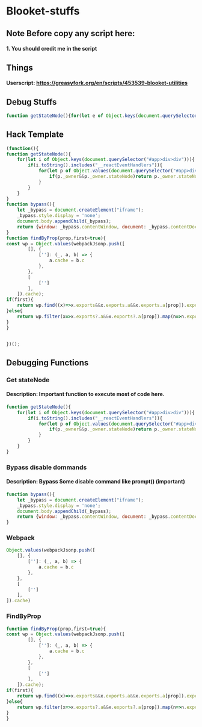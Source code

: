 # Blooket-stuffs
## Note Before copy any script here:
#### 1. You should credit me in the script
## Things
#### Userscript: https://greasyfork.org/en/scripts/453539-blooket-utilities
## Debug Stuffs
```js
function getStateNode(){for(let e of Object.keys(document.querySelector("#app>div>div")))if(e.toString().includes("__reactEventHandlers")){for(let t of Object.values(document.querySelector("#app>div>div")[e].children.filter(e=>e)))if(t._owner&&t._owner.stateNode)return t._owner.stateNode}}function findByProp(e,t=!0){let o=Object.values(webpackJsonp.push([[],{""(e,t,o){t.cache=o.c}},[[""]],]).cache);return t?o.find(t=>t.exports&&t.exports.a&&t.exports.a[e]).exports.a:o.filter(t=>t.exports?.a&&t.exports?.a[e]).map(e=>e.exports.a)}function bypass(){let e=document.createElement("iframe");return e.style.display="none",document.body.appendChild(e),{window:e.contentWindow,document:e.contentDocument}}
```

## Hack Template
```js
(function(){
function getStateNode(){
    for(let i of Object.keys(document.querySelector("#app>div>div"))){
        if(i.toString().includes("__reactEventHandlers")){
            for(let p of Object.values(document.querySelector("#app>div>div")[i].children.filter(n=>n))){
                if(p._owner&&p._owner.stateNode)return p._owner.stateNode
            }
        }
    }
}
function bypass(){
    let _bypass = document.createElement("iframe");
    _bypass.style.display = 'none';
    document.body.appendChild(_bypass);
    return {window: _bypass.contentWindow, document: _bypass.contentDocument}
}
function findByProp(prop,first=true){
const wp = Object.values(webpackJsonp.push([
        [], {
            ['']: (_, a, b) => {
                a.cache = b.c
            },
        },
        [
            ['']
        ],
    ]).cache);
if(first){
    return wp.find((x)=>x.exports&&x.exports.a&&x.exports.a[prop]).exports.a;
}else{
    return wp.filter(x=>x.exports?.a&&x.exports?.a[prop]).map(n=>n.exports.a)
}
}


})();
```

## Debugging Functions
### Get stateNode
#### Description: Important function to execute most of code here.
```js
function getStateNode(){
    for(let i of Object.keys(document.querySelector("#app>div>div"))){
        if(i.toString().includes("__reactEventHandlers")){
            for(let p of Object.values(document.querySelector("#app>div>div")[i].children.filter(n=>n))){
                if(p._owner&&p._owner.stateNode)return p._owner.stateNode
            }
        }
    }
}
```

### Bypass disable dommands
#### Description: Bypass Some disable command like prompt() (important)
```js
function bypass(){
    let _bypass = document.createElement("iframe");
    _bypass.style.display = 'none';
    document.body.appendChild(_bypass);
    return {window: _bypass.contentWindow, document: _bypass.contentDocument}
}
```

### Webpack
```js
Object.values(webpackJsonp.push([
    [], {
        ['']: (_, a, b) => {
            a.cache = b.c
        },
    },
    [
        ['']
    ],
]).cache)
```

### FindByProp
```js
function findByProp(prop,first=true){
const wp = Object.values(webpackJsonp.push([
        [], {
            ['']: (_, a, b) => {
                a.cache = b.c
            },
        },
        [
            ['']
        ],
    ]).cache);
if(first){
    return wp.find((x)=>x.exports&&x.exports.a&&x.exports.a[prop]).exports.a;
}else{
    return wp.filter(x=>x.exports?.a&&x.exports?.a[prop]).map(n=>n.exports.a)
}
}
```
